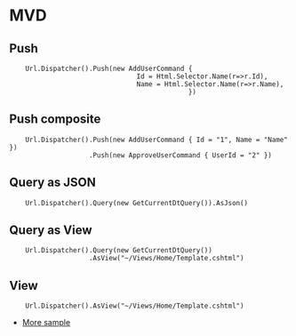 MVD
===

## Push

       
        Url.Dispatcher().Push(new AddUserCommand {
                                    Id = Html.Selector.Name(r=>r.Id),
                                    Name = Html.Selector.Name(r=>r.Name),
                                                 })
                                                 
## Push composite

       
        Url.Dispatcher().Push(new AddUserCommand { Id = "1", Name = "Name" })
                        .Push(new ApproveUserCommand { UserId = "2" })
                                                 
## Query as JSON

       
        Url.Dispatcher().Query(new GetCurrentDtQuery()).AsJson()
        
## Query as View

       
        Url.Dispatcher().Query(new GetCurrentDtQuery())
                        .AsView("~/Views/Home/Template.cshtml")
        
## View

       
        Url.Dispatcher().AsView("~/Views/Home/Template.cshtml")
        

                                                 
                                                 
* [More sample](http://blog.incframework.com/en/model-view-dispatcher/)
